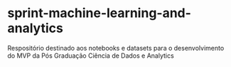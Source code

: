 # sprint-machine-learning-and-analytics
Respositório destinado aos notebooks e datasets para o desenvolvimento do MVP da Pós Graduação Ciência de Dados e Analytics
